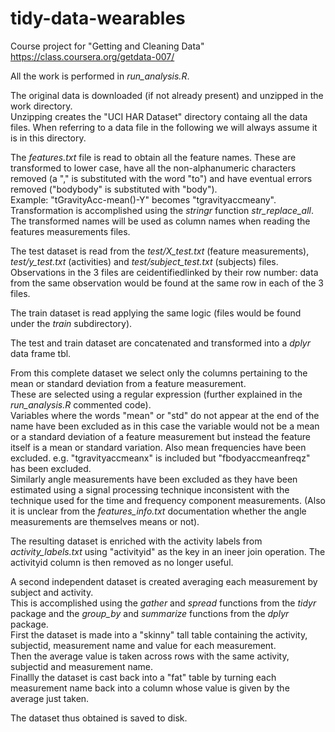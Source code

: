 tidy-data-wearables
===================

Course project for "Getting and Cleaning Data" https://class.coursera.org/getdata-007/

All the work is performed in *run_analysis.R*.  

The original data is downloaded (if not already present) and unzipped in the work directory.  
Unzipping creates the "UCI HAR Dataset" directory containg all the data files. When referring to a
data file in the following we will always assume it is in this directory.  

The *features.txt* file is read to obtain all the feature names. These are transformed to lower case,
have all the non-alphanumeric characters removed (a "," is substituted with the word "to") and have 
eventual errors removed ("bodybody" is substituted with "body").  
Example: "tGravityAcc-mean()-Y" becomes "tgravityaccmeany".  
Transformation is accomplished using the *stringr* function *str_replace_all*.  
The transformed names will be used as column names when reading the features measurements files.  

The test dataset is read from the *test/X_test.txt* (feature measurements), *test/y_test.txt* (activities)
and *test/subject_test.txt* (subjects) files. Observations in the 3 files are ceidentifiedlinked by their row number:
data from the same observation would be found at the same row in each of the 3 files.

The train dataset is read applying the same logic (files would be found under the *train* subdirectory).  

The test and train dataset are concatenated and transformed into a *dplyr* data frame tbl.  

From this complete dataset we select only the columns pertaining to the mean or standard deviation from a
feature measurement.  
These are selected using a regular expression (further explained in the *run_analysis.R* commented code).  
Variables where the words "mean" or "std" do not appear at the end of the name have been excluded as in
this case the variable would not be a mean or a standard deviation of a feature measurement but instead
the feature itself is a mean or standard variation. Also mean frequencies have been excluded.
e.g. "tgravityaccmeanx" is included but "fbodyaccmeanfreqz" has been excluded.  
Similarly angle measurements have been excluded as they have been estimated using a signal processing technique
inconsistent with the technique used for the time and frequency component measurements. (Also it is
unclear from the *features_info.txt* documentation whether the angle measurements are
themselves means or not).

The resulting dataset is enriched with the activity labels from *activity_labels.txt* using "activityid"
as the key in an ineer join operation. The activityid column is then removed as no longer useful.  

A second independent dataset is created averaging each measurement by subject and activity.  
This is accomplished using the *gather* and *spread* functions from the *tidyr* package and the
*group_by* and *summarize* functions from the *dplyr* package.  
First the dataset is made into a "skinny" tall table containing the activity, subjectid, measurement name and value for each measurement.  
Then the average value is taken across rows with the same activity, subjectid and measurement name.  
Finallly the dataset is cast back into a "fat" table by turning each measurement name back into a column whose value is given by the average just taken.  

The dataset thus obtained is saved to disk.  
